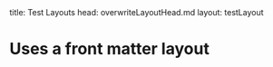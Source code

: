 <frontmatter>
title: Test Layouts
head: overwriteLayoutHead.md
layout: testLayout
</frontmatter>

# Uses a front matter layout